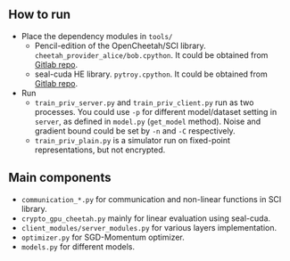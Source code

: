 ## How to run

* Place the dependency modules in `tools/`
    * Pencil-edition of the OpenCheetah/SCI library. `cheetah_provider_alice/bob.cpython`. It could be obtained from [Gitlab repo](https://gitlab.com/lightbulb1281/opencheetah-Penciledition).
    * seal-cuda HE library. `pytroy.cpython`. It could be obtained from [Gitlab repo](https://gitlab.com/lightbulb1281/seal-cuda).
* Run
    * `train_priv_server.py` and `train_priv_client.py` run as two processes. You could use `-p` for different model/dataset setting in `server`, as defined in `model.py` (`get_model` method). Noise and gradient bound could be set by `-n` and `-C` respectively.
    * `train_priv_plain.py` is a simulator run on fixed-point representations, but not encrypted.

## Main components
* `communication_*.py` for communication and non-linear functions in SCI library.
* `crypto_gpu_cheetah.py` mainly for linear evaluation using seal-cuda.
* `client_modules/server_modules.py` for various layers implementation.
* `optimizer.py` for SGD-Momentum optimizer.
* `models.py` for different models.